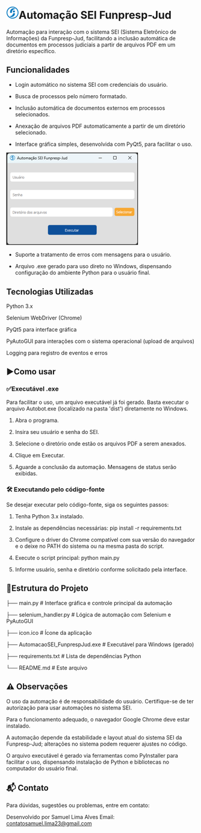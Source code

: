 # <img src="image-1.png" alt="alt text" width="33">Automação SEI Funpresp-Jud 

Automação para interação com o sistema SEI (Sistema Eletrônico de Informações) da Funpresp-Jud, facilitando a inclusão automática de documentos em processos judiciais a partir de arquivos PDF em um diretório específico.

## Funcionalidades

- Login automático no sistema SEI com credenciais do usuário.

- Busca de processos pelo número formatado.

- Inclusão automática de documentos externos em processos selecionados.

- Anexação de arquivos PDF automaticamente a partir de um diretório selecionado.

- Interface gráfica simples, desenvolvida com PyQt5, para facilitar o uso.
<img src="image.png" alt="alt text" width="350">

- Suporte a tratamento de erros com mensagens para o usuário.

- Arquivo .exe gerado para uso direto no Windows, dispensando configuração do ambiente Python para o usuário final.

## Tecnologias Utilizadas

Python 3.x

Selenium WebDriver (Chrome)

PyQt5 para interface gráfica

PyAutoGUI para interações com o sistema operacional (upload de arquivos)

Logging para registro de eventos e erros

## ▶️Como usar

### ✅Executável .exe

Para facilitar o uso, um arquivo executável já foi gerado. Basta executar o arquivo Autobot.exe (localizado na pasta 'dist') diretamente no Windows.

1. Abra o programa.

2. Insira seu usuário e senha do SEI.

3. Selecione o diretório onde estão os arquivos PDF a serem anexados.

4. Clique em Executar.

5. Aguarde a conclusão da automação. Mensagens de status serão exibidas.

###  🛠️ Executando pelo código-fonte

Se desejar executar pelo código-fonte, siga os seguintes passos:

1. Tenha Python 3.x instalado.

2. Instale as dependências necessárias:
pip install -r requirements.txt

3. Configure o driver do Chrome compatível com sua versão do navegador e o deixe no PATH do sistema ou na mesma pasta do script.

4. Execute o script principal:
python main.py

5. Informe usuário, senha e diretório conforme solicitado pela interface.

## 📄Estrutura do Projeto

├── main.py                      # Interface gráfica e controle principal da automação

├── selenium_handler.py          # Lógica de automação com Selenium e PyAutoGUI

├── icon.ico                     # Ícone da aplicação

├── AutomacaoSEI_FunprespJud.exe # Executável para Windows (gerado)

├── requirements.txt             # Lista de dependências Python

└── README.md                    # Este arquivo


## ⚠️ Observações
O uso da automação é de responsabilidade do usuário. Certifique-se de ter autorização para usar automações no sistema SEI.

Para o funcionamento adequado, o navegador Google Chrome deve estar instalado.

A automação depende da estabilidade e layout atual do sistema SEI da Funpresp-Jud; alterações no sistema podem requerer ajustes no código.

O arquivo executável é gerado via ferramentas como PyInstaller para facilitar o uso, dispensando instalação de Python e bibliotecas no computador do usuário final.

## 📬 Contato
Para dúvidas, sugestões ou problemas, entre em contato:

Desenvolvido por Samuel Lima Alves
Email: contatosamuel.lima23@gmail.com